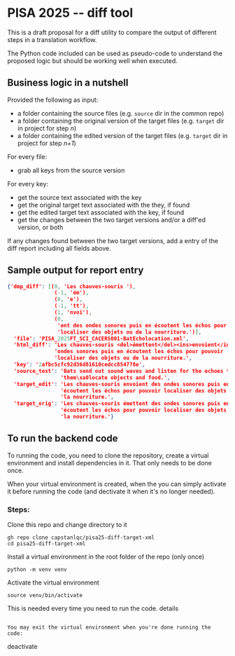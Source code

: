 # PISA 2025 -- diff tool

This is a draft proposal for a diff utility to compare the output of different steps in a translation workflow.

The Python code included can be used as pseudo-code to understand the proposed logic but should be working well when executed.

## Business logic in a nutshell

Provided the following as input: 

- a folder containing the source files (e.g. `source` dir in the common repo)
- a folder containing the original version of the target files (e.g. `target` dir in project for step *n*)
- a folder containing the edited version of the target files (e.g. `target` dir in project for step *n+1*)

For every file: 

- grab all keys from the source version

For every key: 

- get the source text associated with the key
- get the original target text associated with the they, if found
- get the edited target text associated with the key, if found
- get the changes between the two target versions and/or a diff'ed version, or both

If any changes found between the two target versions, add a entry of the diff report including all fields above.

## Sample output for report entry

```json
{'dmp_diff': [(0, 'Les chauves-souris '),
               (-1, 'ém'),
               (0, 'e'),
               (-1, 'tt'),
               (1, 'nvoi'),
               (0,
                'ent des ondes sonores puis en écoutent les échos pour pouvoir '
                'localiser des objets ou de la nourriture.')],
  'file': 'PISA_2025FT_SCI_CACERS001-BatEcholocation.xml',
  'html_diff': 'Les chauves-souris <del>émettent</del><ins>envoient</ins> des '
               'ondes sonores puis en écoutent les échos pour pouvoir '
               'localiser des objets ou de la nourriture.',
  'key': '2afbc5cfc92d36d81610cedcc854778e',
  'source_text': 'Bats send out sound waves and listen for the echoes to help '
                 'them\xa0locate objects and food.',
  'target_edit': 'Les chauves-souris envoient des ondes sonores puis en '
                 'écoutent les échos pour pouvoir localiser des objets ou de '
                 'la nourriture.',
  'target_orig': 'Les chauves-souris émettent des ondes sonores puis en '
                 'écoutent les échos pour pouvoir localiser des objets ou de '
                 'la nourriture.'}
```

## To run the backend code

To running the code, you need to clone the repository, create a virtual environment and install dependencies in it. That only needs to be done once. 

When your virtual environment is created, when the you can simply activate it before running the code (and dectivate it when it's no longer needed).

### Steps: 

Clone this repo and change directory to it

```
gh repo clone capstanlqc/pisa25-diff-target-xml
cd pisa25-diff-target-xml
```

Install a virtual environment in the root folder of the repo (only once)

```
python -m venv venv
```

Activate the virtual environment

```
source venv/bin/activate
```

This is needed every time you need to run the code.
details 
```

You may exit the virtual environment when you're done running the code:

```
deactivate
```
